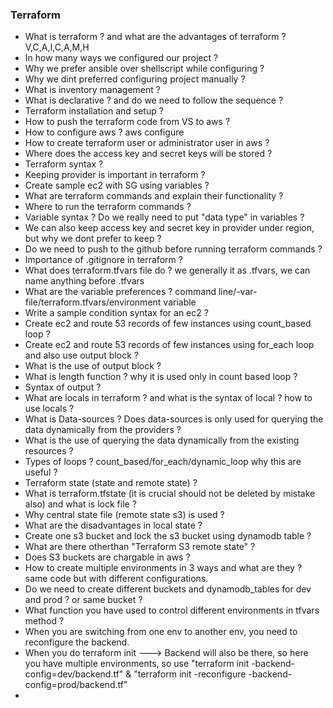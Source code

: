 ### Terraform
- What is terraform ? and what are the advantages of terraform ? V,C,A,I,C,A,M,H
- In how many ways we configured our project ?
- Why we prefer ansible over shellscript while configuring ?
- Why we dint preferred configuring project manually ?
- What is inventory management ?
- What is declarative ? and do we need to follow the sequence ?
- Terraform installation and setup ?
- How to push the terraform code from VS to aws ?
- How to configure aws ? aws configure
- How to create terraform user or administrator user in aws ?
- Where does the access key and secret keys will be stored ?
- Terraform syntax ?
- Keeping provider is important in terraform ?
- Create sample ec2 with SG using variables ?
- What are terraform commands and explain their functionality ?
- Where to run the terraform commands ?
- Variable syntax ? Do we really need to put "data type" in variables ?
- We can also keep access key and secret key in provider under region, but why we dont
  prefer to keep ?
- Do we need to push to the github before running terraform commands ?
- Importance of .gitignore in terraform ?
- What does terraform.tfvars file do ? we generally it as .tfvars, we can name anything
  before .tfvars
- What are the variable preferences ? command line/-var-file/terraform.tfvars/environment variable
- Write a sample condition syntax for an ec2 ?
- Create ec2 and route 53 records of few instances using count_based loop ?
- Create ec2 and route 53 records of few instances using for_each loop and also use output block ?
- What is the use of output block ?
- What is length function ? why it is used only in count based loop ?
- Syntax of output ?
- What are locals in terraform ? and what is the syntax of local ? how to use locals ?
- What is Data-sources ? Does data-sources is only used for querying the data dynamically from
  the providers ?
- What is the use of querying the data dynamically from the existing resources ?
- Types of loops ? count_based/for_each/dynamic_loop why this are useful ?
- Terraform state (state and remote state) ?
- What is terraform.tfstate (it is crucial should not be deleted by mistake also) and what is lock file ?
- Why central state file (remote state s3) is used ?
- What are the disadvantages in local state ?
- Create one s3 bucket and lock the s3 bucket using dynamodb table ?
- What are there otherthan "Terraform S3 remote state" ?
- Does S3 buckets are chargable in aws ?
- How to create multiple environments in 3 ways and what are they ? same code but with different
  configurations.
- Do we need to create different buckets and dynamodb_tables for dev and prod ? or same bucket ?
- What function you have used to control different environments in tfvars method ?
- When you are switching from one env to another env, you need to reconfigure the backend.
- When you do terraform init ---> Backend will also be there, so here you have multiple environments,
  so use "terraform init -backend-config=dev/backend.tf" & "terraform init -reconfigure -backend-
  config=prod/backend.tf"
- 












































